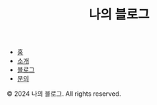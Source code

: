 <!DOCTYPE html>
<html lang="en">
<head>
  <meta charset="UTF-8">
  <title>나의 블로그</title>
</head>
<body>
  <header>
    <h1>나의 블로그</h1>
  </header>
  
  <nav>
    <ul>
      <li><a href="/">홈</a></li>
      <li><a href="/about">소개</a></li>
      <li><a href="/blog">블로그</a></li>
      <li><a href="/contact">문의</a></li>
    </ul>
  </nav>
  
  <main>
    <!-- 여기에 블로그 내용을 작성하세요 -->
  </main>
  
  <footer>
    <p>© 2024 나의 블로그. All rights reserved.</p>
  </footer>
</body>
</html>

